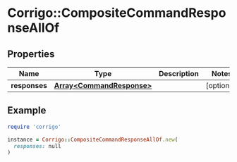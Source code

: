 # Corrigo::CompositeCommandResponseAllOf

## Properties

| Name | Type | Description | Notes |
| ---- | ---- | ----------- | ----- |
| **responses** | [**Array&lt;CommandResponse&gt;**](CommandResponse.md) |  | [optional] |

## Example

```ruby
require 'corrigo'

instance = Corrigo::CompositeCommandResponseAllOf.new(
  responses: null
)
```

